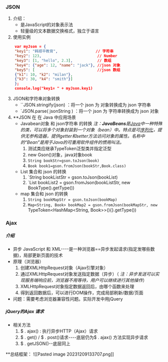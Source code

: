 
### JSON
1. 介绍：
	- 是JavaScript的对象表示法
	- 轻量级的文本数据交换格式，独立于语言
2. 使用实例
```json
	var myJson = {
	"key1": "韩顺平教育",                 // 字符串
	"key2": 123,                         // Number
	"key3": [1, "hello", 2.3],           // 数组
	"key4": {"age": 12, "name": "jack"}, //json 对象
	"key5": [                            //json 数组
	{"k1": 10, "k2": "milan"},
	{"k3": 30, "k4": "smith"}]
	};
	console.log("key1= " + myJson.key1)
```
3. JSON和字符串对象转换
	- ``JSON.stringify(json) ：将一个 json 为 对象转换成为 json 字符串
	- `JSON.parse( jsonString ) ：将一个 json 为 字符串转换成为 json 对象
4. **JSON 在 在 Java 中应用场景
	- Javabean对象 和  json字符串 的转换
		 *注：**JavaBeans**是[Java](https://zh.wikipedia.org/wiki/Java "Java")中一种特殊的类，可以将多个对象封装到一个对象（bean）中。特点是可[序列化](https://zh.wikipedia.org/wiki/%E5%BA%8F%E5%88%97%E5%8C%96 "序列化")，提供无参构造器，提供getter和setter方法访问对象的属性。名称中的“Bean”是用于Java的可重用软件组件的惯用叫法。*
		 1. 测试类应继承TypeToken泛型类并指定泛型
		 2. new Gson()对象，java对象book
		 3. `String bookStr=gson.toJson(book)`
		 4. `Book book1=gson.fromJson(bookStr,Book.class)`
	-  List 集合和 json 的转换
		1. `String bookListStr = gson.toJson(bookList)
		2. `List<Book> bookList2 = gson.fromJson(bookListStr, new BookType().getType())
	- map 集合和 json 的转换
		1. `String bookMapStr = gson.toJson(bookMap)`
		2. `Map<String, Book> bookMap2 = gson.fromJson(bookMapStr, new
		`TypeToken<HashMap<String, Book>>(){}.getType())


### Ajax

##### 介绍
-  异步 JavaScript 和 XML----是一种浏览器==异步发起请求(指定发哪些数据)，局部更新页面的技术
- 原理（浏览器）
	1. 创建XMLHttpRequest对象（Ajax引擎对象）
	2. 通过XMLHttpRequest对象发送指定数据（异步）（ *注：异步发送可以实现服务端响应前，浏览器不用等待，用户可以继续进行其他操作*）
	3. XMLHttpRequest对象指定数据返回后，由哪个函数来处理
	4. 得到返回数据后，可以进行DOM操作，完成局部刷新/数据/页面
- 问题：需要考虑浏览器兼容性问题。实际开发中用jQuery

#####  jQuery的Ajax 请求
- 相关方法
	1. $ . ajax() : 执行异步HTTP（Ajax）请求
	2. $ . get() / $ . post()请求----底层仍为$ . ajax() 方法实现异步请求
	3. $ . getJSON()--底层同上

**总结框架：
![[Pasted image 20231209133707.png]]